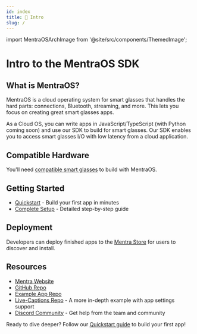 ```yaml
---
id: index
title: 👋 Intro
slug: /
---
```


import MentraOSArchImage from '@site/src/components/ThemedImage';

# Intro to the MentraOS SDK

## What is MentraOS?

MentraOS is a cloud operating system for smart glasses that handles the hard parts: connections, Bluetooth, streaming, and more. This lets you focus on creating great smart glasses apps.

<div style={{maxWidth: '490px', margin: '0 auto'}}>
  <MentraOSArchImage width="100%" />
</div>

As a Cloud OS, you can write apps in JavaScript/TypeScript (with Python coming soon) and use our SDK to build for smart glasses. Our SDK enables you to access smart glasses I/O with low latency from a cloud application.

## Compatible Hardware

You'll need [compatible smart glasses](https://mentra.glass/os#glasses) to build with MentraOS.

## Getting Started

- [Quickstart](/quickstart) - Build your first app in minutes
- [Complete Setup](/getting-started) - Detailed step-by-step guide

## Deployment

Developers can deploy finished apps to the [Mentra Store](https://apps.mentra.glass) for users to discover and install.

## Resources

- [Mentra Website](https://mentra.glass)
- [GitHub Repo](https://github.com/Mentra-Community/MentraOS)
- [Example App Repo](https://github.com/Mentra-Community/MentraOS-Cloud-Example-App)
- [Live-Captions Repo](https://github.com/Mentra-Community/LiveCaptionsOnSmartGlasses) - A more in-depth example with app settings support
- [Discord Community](https://discord.gg/5ukNvkEAqT) - Get help from the team and community

Ready to dive deeper? Follow our [Quickstart guide](/quickstart) to build your first app!